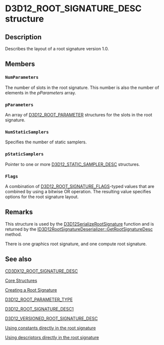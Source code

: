 # D3D12_ROOT_SIGNATURE_DESC structure

## Description

Describes the layout of a root signature version 1.0.

## Members

### `NumParameters`

The number of slots in the root signature. This number is also the number of elements in the *pParameters* array.

### `pParameters`

An array of [D3D12_ROOT_PARAMETER](https://learn.microsoft.com/windows/desktop/api/d3d12/ns-d3d12-d3d12_root_parameter) structures for the slots in the root signature.

### `NumStaticSamplers`

Specifies the number of static samplers.

### `pStaticSamplers`

Pointer to one or more [D3D12_STATIC_SAMPLER_DESC](https://learn.microsoft.com/windows/desktop/api/d3d12/ns-d3d12-d3d12_static_sampler_desc) structures.

### `Flags`

A combination of [D3D12_ROOT_SIGNATURE_FLAGS](https://learn.microsoft.com/windows/desktop/api/d3d12/ne-d3d12-d3d12_root_signature_flags)-typed values that are combined by using a bitwise OR operation.
The resulting value specifies options for the root signature layout.

## Remarks

This structure is used by the [D3D12SerializeRootSignature](https://learn.microsoft.com/windows/desktop/api/d3d12/nf-d3d12-d3d12serializerootsignature) function
and is returned by the [ID3D12RootSignatureDeserializer::GetRootSignatureDesc](https://learn.microsoft.com/windows/desktop/api/d3d12/nf-d3d12-id3d12rootsignaturedeserializer-getrootsignaturedesc) method.

There is one graphics root signature, and one compute root signature.

## See also

[CD3DX12_ROOT_SIGNATURE_DESC](https://learn.microsoft.com/windows/desktop/direct3d12/cd3dx12-root-signature-desc)

[Core Structures](https://learn.microsoft.com/windows/desktop/direct3d12/direct3d-12-structures)

[Creating a Root Signature](https://learn.microsoft.com/windows/desktop/direct3d12/creating-a-root-signature)

[D3D12_ROOT_PARAMETER_TYPE](https://learn.microsoft.com/windows/desktop/api/d3d12/ne-d3d12-d3d12_root_parameter_type)

[D3D12_ROOT_SIGNATURE_DESC1](https://learn.microsoft.com/windows/desktop/api/d3d12/ns-d3d12-d3d12_root_signature_desc1)

[D3D12_VERSIONED_ROOT_SIGNATURE_DESC](https://learn.microsoft.com/windows/desktop/api/d3d12/ns-d3d12-d3d12_versioned_root_signature_desc)

[Using constants directly in the root signature](https://learn.microsoft.com/windows/desktop/direct3d12/using-constants-directly-in-the-root-signature)

[Using descriptors directly in the root signature](https://learn.microsoft.com/windows/desktop/direct3d12/using-descriptors-directly-in-the-root-signature)